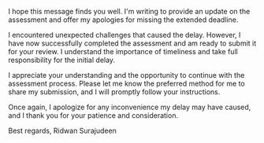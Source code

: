 I hope this message finds you well. I'm writing to provide an update on the assessment and offer my apologies for missing the extended deadline.

I encountered unexpected challenges that caused the delay. However, I have now successfully completed the assessment and am ready to submit it for your review. I understand the importance of timeliness and take full responsibility for the initial delay.

I appreciate your understanding and the opportunity to continue with the assessment process. Please let me know the preferred method for me to share my submission, and I will promptly follow your instructions.

Once again, I apologize for any inconvenience my delay may have caused, and I thank you for your patience and consideration.

Best regards,
Ridwan Surajudeen
